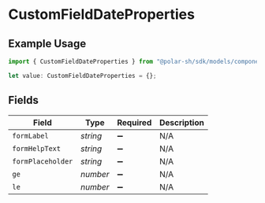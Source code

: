 # CustomFieldDateProperties

## Example Usage

```typescript
import { CustomFieldDateProperties } from "@polar-sh/sdk/models/components";

let value: CustomFieldDateProperties = {};
```

## Fields

| Field              | Type               | Required           | Description        |
| ------------------ | ------------------ | ------------------ | ------------------ |
| `formLabel`        | *string*           | :heavy_minus_sign: | N/A                |
| `formHelpText`     | *string*           | :heavy_minus_sign: | N/A                |
| `formPlaceholder`  | *string*           | :heavy_minus_sign: | N/A                |
| `ge`               | *number*           | :heavy_minus_sign: | N/A                |
| `le`               | *number*           | :heavy_minus_sign: | N/A                |